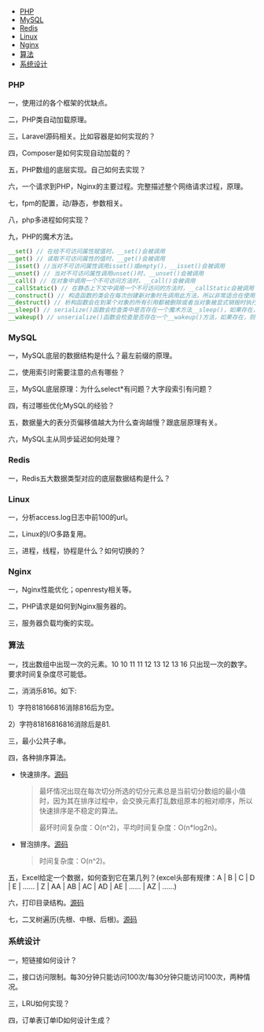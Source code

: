 * [PHP](#php)
* [MySQL](#mysql)
* [Redis](#redis)
* [Linux](#linux)
* [Nginx](#nginx)
* [算法](#算法)
* [系统设计](#系统设计)

### PHP

一，使用过的各个框架的优缺点。

二，PHP类自动加载原理。

三，Laravel源码相关。比如容器是如何实现的？

四，Composer是如何实现自动加载的？

五，PHP数组的底层实现。自己如何去实现？

六，一个请求到PHP，Nginx的主要过程。完整描述整个网络请求过程，原理。

七，fpm的配置，动/静态，参数相关。

八，php多进程如何实现？

九，PHP的魔术方法。

```php
__set() // 在给不可访问属性赋值时，__set()会被调用
__get() // 读取不可访问属性的值时，__get()会被调用
__isset() //当对不可访问属性调用isset()或empty()，__isset()会被调用
__unset() // 当对不可访问属性调用unset()时，__unset()会被调用
__call() // 在对象中调用一个不可访问方法时，__call()会被调用
__callStatic() // 在静态上下文中调用一个不可访问的方法时，__callStatic会被调用
__construct() // 构造函数的类会在每次创建新对象时先调用此方法，所以非常适合在使用对象之前做一些初始化工作。
__destruct() // 析构函数会在到某个对象的所有引用都被删除或者当对象被显式销毁时执行。
__sleep() // serialize()函数会检查类中是否存在一个魔术方法__sleep()，如果存在，该方法会先被调用，然后再执行序列化操作。此功能可以用于清理对象，并返回一个包含对象中所有应被序列化的变量名称的数组。如果该方法未返回任何内容，则 NULL 被序列化，并产生一个 E_NOTICE 级别的错误。
__wakeup() // unserialize()函数会检查是否存在一个__wakeup()方法，如果存在，则会先调用该方法，然后再执行反序列化操作。__wakeup() 经常用在反序列化操作中，例如重新建立数据库连接，或执行其它初始化操作。
```

### MySQL

一，MySQL底层的数据结构是什么？最左前缀的原理。

二，使用索引时需要注意的点有哪些？

三，MySQL底层原理：为什么select*有问题？大字段索引有问题？

四，有过哪些优化MySQL的经验？

五，数据量大的表分页偏移值越大为什么查询越慢？跟底层原理有关。

六，MySQL主从同步延迟如何处理？

### Redis

一，Redis五大数据类型对应的底层数据结构是什么？

### Linux

一，分析access.log日志中前100的url。

二，Linux的I/O多路复用。

三，进程，线程，协程是什么？如何切换的？

### Nginx

一，Nginx性能优化；openresty相关等。

二，PHP请求是如何到Nginx服务器的。

三，服务器负载均衡的实现。

### 算法

一，找出数组中出现一次的元素。10 10 11 11 12 13 12 13 16 只出现一次的数字。要求时间复杂度尽可能低。

二，消消乐816。如下:

1）字符818166816消除816后为空。

2）字符81816816816消除后是81.

三，最小公共子串。

四，各种排序算法。

- 快速排序。[源码](./src/algorithms/quickSort.php)

  > 最坏情况出现在每次切分所选的切分元素总是当前切分数组的最小值时，因为其在排序过程中，会交换元素打乱数组原本的相对顺序，所以快速排序是不稳定的算法。
  >
  > 最坏时间复杂度：O(n^2)，平均时间复杂度：O(n*log2n)。

- 冒泡排序。[源码](./src/algorithms/bubbleSort.php)

  > 时间复杂度：O(n^2)。

五，Excel给定一个数据，如何查到它在第几列？(excel头部有规律：A | B | C | D | E | …… | Z | AA | AB | AC | AD | AE | …… | AZ | ……)

六，打印目录结构。[源码](./src/algorithms/loopDir.php)

七，二叉树遍历(先根、中根、后根)。[源码](./src/algorithms/BinaryTree.php)

### 系统设计

一，短链接如何设计？

二，接口访问限制。每30分钟只能访问100次/每30分钟只能访问100次，两种情况。

三，LRU如何实现？

四，订单表订单ID如何设计生成？
